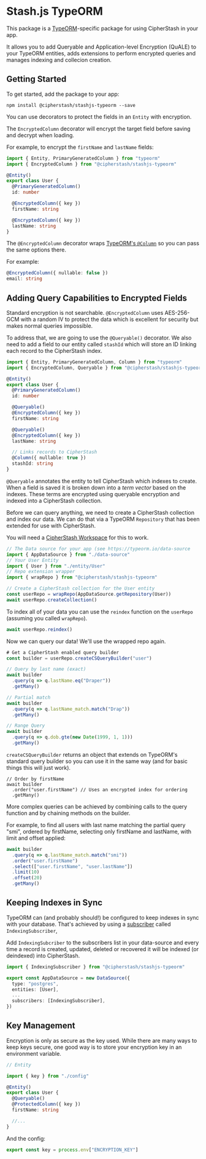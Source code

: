# Stash.js TypeORM

This package is a [TypeORM](https://typeorm.io/)-specific package for using CipherStash in your app.

It allows you to add Queryable and Application-level Encryption (QuALE) to your TypeORM entities,
adds extensions to perform encrypted queries and manages indexing and collecion creation.

## Getting Started

To get started, add the package to your app:

```
npm install @cipherstash/stashjs-typeorm --save
```

You can use decorators to protect the fields in an `Entity` with encryption.

The `EncryptedColumn` decorator will encrypt the target field
before saving and decrypt when loading.

For example, to encrypt the `firstName` and `lastName` fields:

```typescript
import { Entity, PrimaryGeneratedColumn } from "typeorm"
import { EncryptedColumn } from "@cipherstash/stashjs-typeorm"

@Entity()
export class User {
  @PrimaryGeneratedColumn()
  id: number

  @EncryptedColumn({ key })
  firstName: string

  @EncryptedColumn({ key })
  lastName: string
}
```

The `@EncryptedColumn` decorator wraps [TypeORM's `@Column`](https://typeorm.io/entities#column-options) so you can pass the same options there.

For example:

```typescript
@EncryptedColumn({ nullable: false })
email: string
```

## Adding Query Capabilities to Encrypted Fields

Standard encryption is not searchable.
`@EncryptedColumn` uses AES-256-GCM with a random IV to protect the data which is
excellent for security but makes normal queries impossible.

To address that, we are going to use the `@Queryable()` decorator.
We also need to add a field to our entity called `stashId` which
will store an ID linking each record to the CipherStash index.

```typescript
import { Entity, PrimaryGeneratedColumn, Column } from "typeorm"
import { EncryptedColumn, Queryable } from "@cipherstash/stashjs-typeorm"

@Entity()
export class User {
  @PrimaryGeneratedColumn()
  id: number

  @Queryable()
  @EncryptedColumn({ key })
  firstName: string

  @Queryable()
  @EncryptedColumn({ key })
  lastName: string

  // Links records to CipherStash
  @Column({ nullable: true })
  stashId: string
}
```

`@Queryable` annotates the entity to tell CipherStash which indexes to create.
When a field is saved it is broken down into a _term vector_ based on the indexes.
These terms are encrypted using queryable encryption and indexed into a CipherStash collection.

Before we can query anything, we need to create a CipherStash collection and index our data.
We can do that via a TypeORM `Repository` that has been extended for use with CipherStash.

You will need a [CipherStash Workspace](https://docs.cipherstash.com/tutorials/getting-started/index.html)
for this to work.

```typescript
// The Data source for your app (see https://typeorm.io/data-source
import { AppDataSource } from "./data-source"
// Your User Entity
import { User } from "./entity/User"
// Repo extension wrapper
import { wrapRepo } from "@cipherstash/stashjs-typeorm"

// Create a CipherStash collection for the User entity
const userRepo = wrapRepo(AppDataSource.getRepository(User))
await userRepo.createCollection()
```

To index all of your data you can use the `reindex` function on the `userRepo`
(assuming you called `wrapRepo`).

```typescript
await userRepo.reindex()
```

Now we can query our data! We'll use the wrapped repo again.

```typescript
# Get a CipherStash enabled query builder
const builder = userRepo.createCSQueryBuilder("user")

// Query by last name (exact)
await builder
  .query(q => q.lastName.eq("Draper"))
  .getMany()

// Partial match
await builder
  .query(q => q.lastName_match.match("Drap"))
  .getMany()

// Range Query
await builder
  .query(q => q.dob.gte(new Date(1999, 1, 1)))
  .getMany()
```

`createCSQueryBuilder` returns an object that extends on TypeORM's standard query builder
so you can use it in the same way (and for basic things this will just work).

```
// Order by firstName
await builder
  .order("user.firstName") // Uses an encrypted index for ordering
  .getMany()
```

More complex queries can be achieved by combining calls to the query function
and by chaining methods on the builder.

For example, to find all users with last name matching the partial query "smi",
ordered by firstName, selecting only firstName and lastName, with limit and offset applied:

```typescript
await builder
  .query(q => q.lastName_match.match("smi"))
  .order("user.firstName")
  .select(["user.firstName", "user.lastName"])
  .limit(10)
  .offset(20)
  .getMany()
```

## Keeping Indexes in Sync

TypeORM can (and probably should!) be configured to keep indexes
in sync with your database.
That's achieved by using a [subscriber](https://typeorm.io/listeners-and-subscribers#what-is-a-subscriber) called `IndexingSubscriber`,

Add `IndexingSubcriber` to the subscribers list in your data-source
and every time a record is created, updated, deleted or recovered it will
be indexed (or deindexed) into CipherStash.

```typescript
import { IndexingSubscriber } from "@cipherstash/stashjs-typeorm"

export const AppDataSource = new DataSource({
  type: "postgres",
  entities: [User],
  ...
  subscribers: [IndexingSubscriber],
})
```

## Key Management

Encryption is only as secure as the key used.
While there are many ways to keep keys secure, one good way is to store your
encryption key in an environment variable.

```typescript
// Entity

import { key } from "./config"

@Entity()
export class User {
  @Queryable()
  @ProtectedColumn({ key })
  firstName: string

  //...
}
```

And the config:

```typescript
export const key = process.env["ENCRYPTION_KEY"]
```
